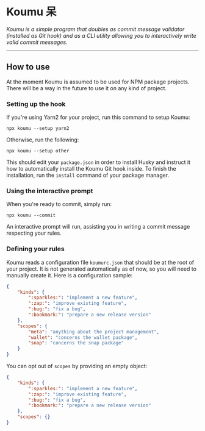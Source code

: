 # Koumu 呆

*Koumu is a simple program that doubles as commit message validator (installed as Git hook) and as
a CLI utility allowing you to interactively write valid commit messages.*

---

## How to use

At the moment Koumu is assumed to be used for NPM package projects. There will be a way in the
future to use it on any kind of project.

### Setting up the hook

If you're using Yarn2 for your project, run this command to setup Koumu:

```
npx koumu --setup yarn2
```

Otherwise, run the following:

```
npx koumu --setup other
```

This should edit your `package.json` in order to install Husky and instruct it how to automatically
install the Koumu Git hook inside. To finish the installation, run the `install` command of your
package manager.

### Using the interactive prompt

When you're ready to commit, simply run:

```
npx koumu --commit
```

An interactive prompt will run, assisting you in writing a commit message respecting your rules.

### Defining your rules

Koumu reads a configuration file `koumurc.json` that should be at the root of your project. It is
not generated automatically as of now, so you will need to manually create it. Here is a
configuration sample:

```json
{
    "kinds": {
        ":sparkles:": "implement a new feature",
        ":zap:": "improve existing feature",
        ":bug:": "fix a bug",
        ":bookmark:": "prepare a new release version"
    },
    "scopes": {
        "meta": "anything about the project management",
        "wallet": "concerns the wallet package",
        "snap": "concerns the snap package"
    }
}
```

You can opt out of `scopes` by providing an empty object:

```json
{
    "kinds": {
        ":sparkles:": "implement a new feature",
        ":zap:": "improve existing feature",
        ":bug:": "fix a bug",
        ":bookmark:": "prepare a new release version"
    },
    "scopes": {}
}
```
